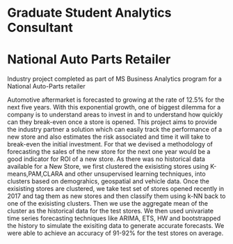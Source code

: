 # Graduate Student Analytics Consultant
# National Auto Parts Retailer

Industry project completed as part of MS Business Analytics program for a National Auto-Parts retailer 

Automotive aftermarket is forecasted to growing at the rate of 12.5% for the next five years. With this exponential growth, one of biggest dilemma for a company is to understand areas to invest in and to understand how quickly can they break-even once a store is opened.
This project aims to provide the industry partner a solution which can easily track the performance of a new store and also estimates the risk associated and time it will take to break-even the initial investment. For that we devised a methodology of forecasting the sales of the new store for the next one year would be a good indicator for ROI of a new store. As there was no historical data available for a New Store, we first clustered the exisisting stores using K-means,PAM,CLARA and other unsupervised learning techniques, into clusters based on demograhics, geospatial and vehicle data. Once the exisisting stores are clustered, we take test set of stores opened recently in 2017 and tag them as new stores and then classify them using k-NN back to one of the exisisting clusters. Then we use the aggregate mean of the cluster as the historical data for the test stores. We then used univariate time series forecasting techniques like ARIMA, ETS, HW and bootstrapped the history to simulate the exisiting data to generate accurate forecasts. We were able to achieve an accuracy of 91-92% for the test stores on average.
